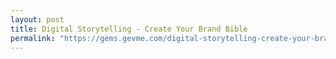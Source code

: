 ```yaml
---
layout: post
title: Digital Storytelling - Create Your Brand Bible
permalink: "https://gems.gevme.com/digital-storytelling-create-your-brand-bible-52128442"
---
```

